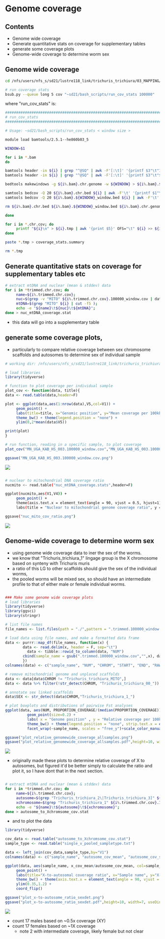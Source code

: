 # Genome coverage


## Contents
- Genome wide coverage
- Generate quantitative stats on coverage for supplementary tables
- generate some coverage plots
- Genome-wide coverage to determine worm sex


## Genome wide coverage
```bash
cd /nfs/users/nfs_s/sd21/lustre118_link/trichuris_trichiura/03_MAPPING/COV_STATS

# run coverage stats
bsub.py --queue long 5 cov "~sd21/bash_scripts/run_cov_stats 100000"

```

where "run_cov_stats" is:

```bash
##########################################################################################
# run_cov_stats
##########################################################################################

# Usage: ~sd21/bash_scripts/run_cov_stats < window size >

module load bamtools/2.5.1--he860b03_5

WINDOW=$1

for i in *.bam
do

bamtools header -in ${i} | grep "^@SQ" | awk -F'[:\t]' '{printf $3"\t"1"\t"$5"\n"}' OFS="\t" > ${i%.bam}.chr.bed
bamtools header -in ${i} | grep "^@SQ" | awk -F'[:\t]' '{printf $3"\t"$5"\n"}' OFS="\t" > ${i%.bam}.chr.genome

bedtools makewindows -g ${i%.bam}.chr.genome -w ${WINDOW} > ${i%.bam}.${WINDOW}_window.bed

samtools bedcov -Q 20 ${i%.bam}.chr.bed ${i} | awk -F'\t' '{printf $1"\t"$2"\t"$3"\t"$4"\t"$4/($3-$2)"\n"}' OFS="\t" > ${i%.bam}.chr.cov
samtools bedcov -Q 20 ${i%.bam}.${WINDOW}_window.bed ${i} | awk -F'\t' '{printf $1"\t"$2"\t"$3"\t"$4"\t"$4/($3-$2)"\n"}' OFS="\t" > ${i%.bam}.${WINDOW}_window.cov

rm ${i%.bam}.chr.bed ${i%.bam}.${WINDOW}_window.bed ${i%.bam}.chr.genome

done

for i in *.chr.cov; do
     printf "${i}\n" > ${i}.tmp | awk '{print $5}' OFS="\t" ${i} >> ${i}.tmp;
done

paste *.tmp > coverage_stats.summary

rm *.tmp

```

## Generate quantitative stats on coverage for supplementary tables etc

```bash
# extract mtDNA and nuclear (mean & stddev) data
for i in *trimmed.chr.cov; do
     name=${i%.trimmed.chr.cov};
     nuc=$(grep -v "MITO" ${i%.trimmed.chr.cov}.100000_window.cov | datamash mean 5 sstdev 5 );
     mtDNA=$(grep "MITO" ${i} | cut -f5 );
     echo -e "${name}\t${nuc}\t${mtDNA}";
done > nuc_mtDNA_coverage.stat

```

- this data will go into a supplementary table



## generate some coverage plots,
- particularly to compare relative coverage between sex chromosome scaffolds and autosomes to determine sex of individual sample

```R
# working dir: /nfs/users/nfs_s/sd21/lustre118_link/trichuris_trichiura/03_MAPPING/COV_STATS

# load libraries
library(tidyverse)

# function to plot coverage per individual sample
plot_cov <- function(data, title){
data <- read.table(data,header=F)

plot <- ggplot(data,aes(1:nrow(data),V5,col=V1)) +
     geom_point() +
     labs(title=title, x="Genomic position", y="Mean coverage per 100kb window") +
     theme_bw() + theme(legend.position = "none") +
     ylim(0,2*mean(data$V5))

print(plot)
}

# run function, reading in a specific sample, to plot coverage
plot_cov("MN_UGA_KAB_HS_003.100000_window.cov","MN_UGA_KAB_HS_003.100000_window.cov")

ggsave("MN_UGA_KAB_HS_003.100000_window.cov.png")

```

![](../04_analysis/MN_UGA_KAB_HS_003.100000_window.cov.png)

```bash

# nuclear to mitochondrial DNA coverage ratio
nucmito <- read.table("nuc_mtDNA_coverage.stats",header=F)

ggplot(nucmito,aes(V1,V4)) +
     geom_point() +
     theme(axis.text.x = element_text(angle = 90, vjust = 0.5, hjust=1)) +
     labs(title = "Nuclear to mitochondrial genome coverage ratio", y = "Coverage Ratio")

ggsave("nuc_mito_cov_ratio.png")

```

![](../04_analysis/nuc_mito_cov_ratio.png)


## Genome-wide coverage to determine worm sex
- using genome wide coverage data to iner the sex of the worms.
- we know that "Trichuris_trichiura_1" lingage group is the X chromosome based on synteny with Trichuris muris
- a ratio of this LG to other scaffolds should give the sex of the individual worms,
- the pooled worms will be mixed sex, so should have an intermediate profile to that of either male or female individual worms.

```R

### Make some genome wide coverage plots
# load libraries
library(tidyverse)
library(ggsci)
library(stringr)

# list file names
file_names <- list.files(path = "./",pattern = ".trimmed.100000_window.cov")

# load data using file names, and make a formatted data frame
data <- purrr::map_df(file_names, function(x) {
     	data <- read.delim(x, header = F, sep="\t")
          data <- tibble::rowid_to_column(data, "NUM")
     	cbind(sample_name = gsub(".trimmed.100000_window.cov","",x), data)
     	})
colnames(data) <- c("sample_name", "NUM", "CHROM", "START", "END", "RAW_COVERAGE", "PROPORTION_COVERAGE")

# remove mitochondrial genome and unplaced scaffolds
data <- data[data$CHROM != "Trichuris_trichiura_MITO",]
data <- data %>% filter(!str_detect(CHROM, "Trichuris_trichiura_00_"))

# annotate sex linked scaffolds
data$SEX <- str_detect(data$CHROM,"Trichuris_trichiura_1_")

# plot boxplots and distributions of pairwise Fst analyses
ggplot(data, aes(NUM, PROPORTION_COVERAGE/(median(PROPORTION_COVERAGE)), col=SEX, group = sample_name)) +
          geom_point(size=0.2) +
          labs( x = "Genome position" , y = "Relative coverage per 100kb window") +
          theme_bw() + theme(legend.position = "none", strip.text.x = element_text(size = 6)) +
          facet_wrap(~sample_name, scales = "free_y")+scale_color_manual(values=rep(c("orange","blue"),2))+ theme_classic()

ggsave("plot_relative_genomewide_coverage_allsamples.png")
ggsave("plot_relative_genomewide_coverage_allsamples.pdf",height=10, width=20, useDingbats=FALSE)

```

![](../04_analysis/plot_relative_genomewide_coverage_allsamples.png)

- originally made these plots to determine relative coverage of X to autosomes, but figured it'd be better simply to calculate the ratio and plot it, so I have dont that in the next section.


```bash

# extract mtDNA and nuclear (mean & stddev) data
for i in *trimmed.chr.cov; do
     name=${i%.trimmed.chr.cov};
     autosome=$(grep "Trichuris_trichiura_2\|Trichuris_trichiura_3]" ${i%.trimmed.chr.cov}.100000_window.cov | datamash mean 5 sstdev 5 );
     xchromosome=$(grep "Trichuris_trichiura_1" ${i%.trimmed.chr.cov}.100000_window.cov | datamash mean 5 sstdev 5  );
     echo -e "${name}\t${autosome}\t${xchromosome}";
done > autosome_to_Xchromsome_cov.stat

```

- and to plot the data

```R
library(tidyverse)

cov_data <- read.table("autosome_to_Xchromsome_cov.stat")
sample_type <- read.table("single_v_pooled_sampletype.txt")

data <- left_join(cov_data,sample_type,by="V1")
colnames(data) <- c("sample_name", "autosome_cov_mean", "autosome_cov_sd", "x_cov_mean", "x_cov_sd", "sample_type" )

ggplot(data, aes(sample_name, x_cov_mean/autosome_cov_mean, col=sample_type)) +
     geom_point() +
     labs(title="X-to-autosomal coverage ratio", x="Sample name", y="X-to-autosomal coverage ratio") +
     theme_bw() + theme(axis.text.x = element_text(angle = 90, vjust = 0.5, hjust=1)) +
     ylim(0.35,1.2) +
     coord_flip()

ggsave("plot_x-to-autosome_ratio_sexdet.png")
ggsave("plot_x-to-autosome_ratio_sexdet.pdf",height=10, width=7, useDingbats=FALSE)

```

![](../04_analysis/plot_x-to-autosome_ratio_sexdet.png)

- count 17 males based on ~0.5x coverage (XY)
- count 17 females based on ~1X coverage
     - note 2 with intermediate coverage, likely female but not clear
